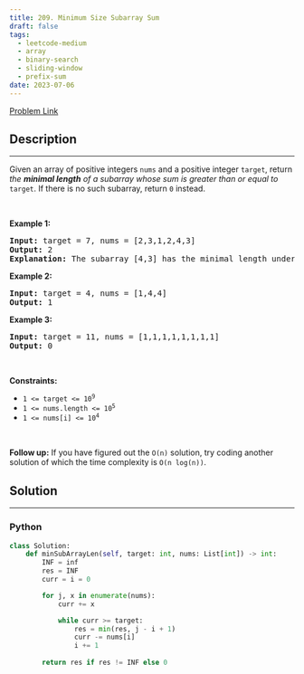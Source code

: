```yaml
---
title: 209. Minimum Size Subarray Sum
draft: false
tags: 
  - leetcode-medium
  - array
  - binary-search
  - sliding-window
  - prefix-sum
date: 2023-07-06
---
```


[Problem Link](https://leetcode.com/problems/minimum-size-subarray-sum/)

## Description

---
<p>Given an array of positive integers <code>nums</code> and a positive integer <code>target</code>, return <em>the <strong>minimal length</strong> of a </em><span data-keyword="subarray-nonempty"><em>subarray</em></span><em> whose sum is greater than or equal to</em> <code>target</code>. If there is no such subarray, return <code>0</code> instead.</p>

<p>&nbsp;</p>
<p><strong class="example">Example 1:</strong></p>

<pre>
<strong>Input:</strong> target = 7, nums = [2,3,1,2,4,3]
<strong>Output:</strong> 2
<strong>Explanation:</strong> The subarray [4,3] has the minimal length under the problem constraint.
</pre>

<p><strong class="example">Example 2:</strong></p>

<pre>
<strong>Input:</strong> target = 4, nums = [1,4,4]
<strong>Output:</strong> 1
</pre>

<p><strong class="example">Example 3:</strong></p>

<pre>
<strong>Input:</strong> target = 11, nums = [1,1,1,1,1,1,1,1]
<strong>Output:</strong> 0
</pre>

<p>&nbsp;</p>
<p><strong>Constraints:</strong></p>

<ul>
	<li><code>1 &lt;= target &lt;= 10<sup>9</sup></code></li>
	<li><code>1 &lt;= nums.length &lt;= 10<sup>5</sup></code></li>
	<li><code>1 &lt;= nums[i] &lt;= 10<sup>4</sup></code></li>
</ul>

<p>&nbsp;</p>
<strong>Follow up:</strong> If you have figured out the <code>O(n)</code> solution, try coding another solution of which the time complexity is <code>O(n log(n))</code>.

## Solution

---
### Python
``` py title='minimum-size-subarray-sum'
class Solution:
    def minSubArrayLen(self, target: int, nums: List[int]) -> int:
        INF = inf
        res = INF
        curr = i = 0

        for j, x in enumerate(nums):
            curr += x

            while curr >= target:
                res = min(res, j - i + 1)
                curr -= nums[i]
                i += 1
        
        return res if res != INF else 0
```


